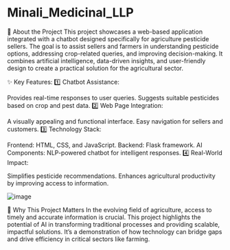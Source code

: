 # Minali_Medicinal_LLP

🌟 About the Project
This project showcases a web-based application integrated with a chatbot designed specifically for agriculture pesticide sellers. The goal is to assist sellers and farmers in understanding pesticide options, addressing crop-related queries, and improving decision-making. It combines artificial intelligence, data-driven insights, and user-friendly design to create a practical solution for the agricultural sector.

✨ Key Features:
1️⃣ Chatbot Assistance:

Provides real-time responses to user queries.
Suggests suitable pesticides based on crop and pest data.
2️⃣ Web Page Integration:

A visually appealing and functional interface.
Easy navigation for sellers and customers.
3️⃣ Technology Stack:

Frontend: HTML, CSS, and JavaScript.
Backend: Flask framework.
AI Components: NLP-powered chatbot for intelligent responses.
4️⃣ Real-World Impact:

Simplifies pesticide recommendations.
Enhances agricultural productivity by improving access to information.

![image](https://github.com/user-attachments/assets/73d859e5-2ee0-4cee-abe0-b47533c6ff75)

🚀 Why This Project Matters
In the evolving field of agriculture, access to timely and accurate information is crucial. This project highlights the potential of AI in transforming traditional processes and providing scalable, impactful solutions. It’s a demonstration of how technology can bridge gaps and drive efficiency in critical sectors like farming.
